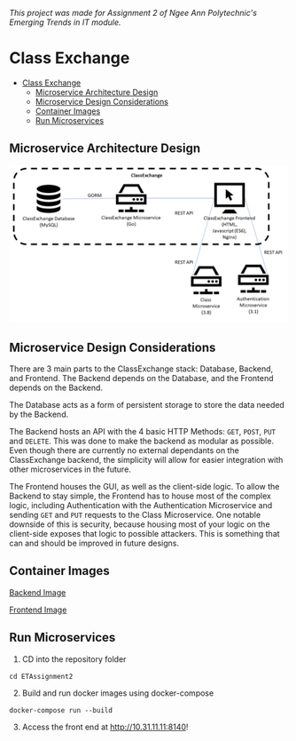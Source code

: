 _This project was made for Assignment 2 of Ngee Ann Polytechnic's Emerging Trends in IT module._ 

# Class Exchange

- [Class Exchange](#class-exchange)
  - [Microservice Architecture Design](#microservice-architecture-design)
  - [Microservice Design Considerations](#microservice-design-considerations)
  - [Container Images](#container-images)
  - [Run Microservices](#run-microservices)

## Microservice Architecture Design

![Architecture Diagram](./architecture_diagram.png)

## Microservice Design Considerations
There are 3 main parts to the ClassExchange stack: Database, Backend, and Frontend. The Backend depends on the Database, and the Frontend depends on the Backend. 

The Database acts as a form of persistent storage to store the data needed by the Backend.

The Backend hosts an API with the 4 basic HTTP Methods: `GET`, `POST`, `PUT` and `DELETE`. This was done to make the backend as modular as possible. Even though there are currently no external dependants on the ClassExchange backend, the simplicity will allow for easier integration with other microservices in the future. 

The Frontend houses the GUI, as well as the client-side logic. To allow the Backend to stay simple, the Frontend has to house most of the complex logic, including Authentication with the Authentication Microservice and sending `GET` and `PUT` requests to the Class Microservice. One notable downside of this is security, because housing most of your logic on the client-side exposes that logic to possible attackers. This is something that can and should be improved in future designs. 

## Container Images
[Backend Image](https://hub.docker.com/repository/docker/tanyumin/etiassignment2_backend)

[Frontend Image](https://hub.docker.com/repository/docker/tanyumin/etiassignment2_frontend)

## Run Microservices
1. CD into the repository folder
```
cd ETAssignment2
```

2. Build and run docker images using docker-compose
```
docker-compose run --build
```

3. Access the front end at http://10.31.11.11:8140!
